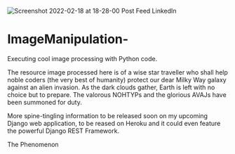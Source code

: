 ![Screenshot 2022-02-18 at 18-28-00 Post Feed LinkedIn](https://user-images.githubusercontent.com/96743401/161512275-e9e9b2a6-efd3-4a9c-ad3e-9bb08fe47306.png)
# ImageManipulation-
Executing cool image processing with Python code.

The resource image processed here is of a wise star traveller who shall help noble coders (the very best of humanity) protect our dear Milky Way galaxy
against an alien invasion. 
As the dark clouds gather, Earth is left with no choice but to prepare.
The valorous NOHTYPs and the glorious AVAJs have been summoned for duty. 

More spine-tingling information to be released soon on my upcoming Django web application, to be reased on Heroku and it could even feature the powerful Django REST Framework.

The Phenomenon 
